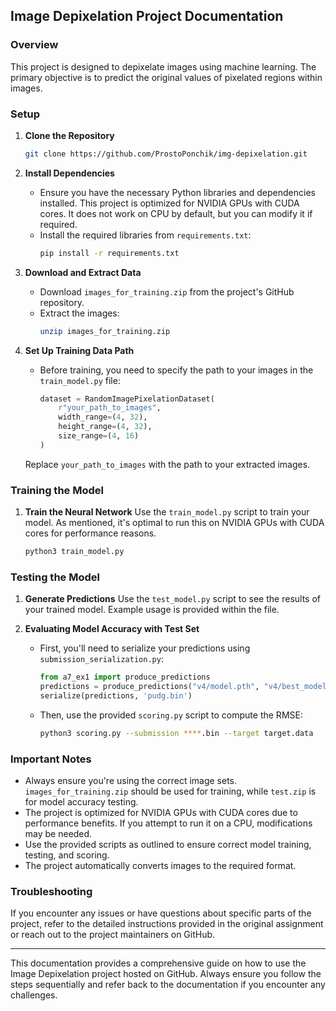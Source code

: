 ## Image Depixelation Project Documentation

### Overview

This project is designed to depixelate images using machine learning. The primary objective is to predict the original values of pixelated regions within images.

### Setup

1. **Clone the Repository**
   ```bash
   git clone https://github.com/ProstoPonchik/img-depixelation.git
   ```

2. **Install Dependencies**
   - Ensure you have the necessary Python libraries and dependencies installed. This project is optimized for NVIDIA GPUs with CUDA cores. It does not work on CPU by default, but you can modify it if required.
   - Install the required libraries from `requirements.txt`:
     ```bash
     pip install -r requirements.txt
     ```

3. **Download and Extract Data**
   - Download `images_for_training.zip` from the project's GitHub repository.
   - Extract the images:
     ```bash
     unzip images_for_training.zip
     ```

4. **Set Up Training Data Path**
   - Before training, you need to specify the path to your images in the `train_model.py` file:
     ```python
     dataset = RandomImagePixelationDataset(
         r"your_path_to_images",
         width_range=(4, 32),
         height_range=(4, 32),
         size_range=(4, 16)
     )
     ```
   Replace `your_path_to_images` with the path to your extracted images.

### Training the Model

1. **Train the Neural Network**
   Use the `train_model.py` script to train your model. As mentioned, it's optimal to run this on NVIDIA GPUs with CUDA cores for performance reasons.
   ```bash
   python3 train_model.py
   ```

### Testing the Model

1. **Generate Predictions**
   Use the `test_model.py` script to see the results of your trained model. Example usage is provided within the file.

2. **Evaluating Model Accuracy with Test Set**
   - First, you'll need to serialize your predictions using `submission_serialization.py`:
     ```python
     from a7_ex1 import produce_predictions
     predictions = produce_predictions("v4/model.pth", "v4/best_model_weights_validation.pth", "test_set.pkl")
     serialize(predictions, 'pudg.bin')
     ```
   - Then, use the provided `scoring.py` script to compute the RMSE:
     ```bash
     python3 scoring.py --submission ****.bin --target target.data
     ```

### Important Notes

- Always ensure you're using the correct image sets. `images_for_training.zip` should be used for training, while `test.zip` is for model accuracy testing.
- The project is optimized for NVIDIA GPUs with CUDA cores due to performance benefits. If you attempt to run it on a CPU, modifications may be needed.
- Use the provided scripts as outlined to ensure correct model training, testing, and scoring.
- The project automatically converts images to the required format.

### Troubleshooting

If you encounter any issues or have questions about specific parts of the project, refer to the detailed instructions provided in the original assignment or reach out to the project maintainers on GitHub.

---

This documentation provides a comprehensive guide on how to use the Image Depixelation project hosted on GitHub. Always ensure you follow the steps sequentially and refer back to the documentation if you encounter any challenges.
